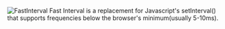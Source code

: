 ![FastInterval](http://i.imgur.com/XnBkbQU.png)
Fast Interval is a replacement for Javascript's setInterval() that supports frequencies below the browser's minimum(usually 5-10ms).
